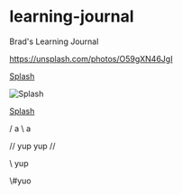 # learning-journal
Brad's Learning Journal


https://unsplash.com/photos/O59gXN46JgI

[Splash](https://unsplash.com/photos/O59gXN46JgI)

![Splash](https://unsplash.com/photos/O59gXN46JgI)

[Splash](https://unsplash.com/photos/O59gXN46JgI)

/ a \ a

// yup 
yup //


\\ yup

\\\#yuo
